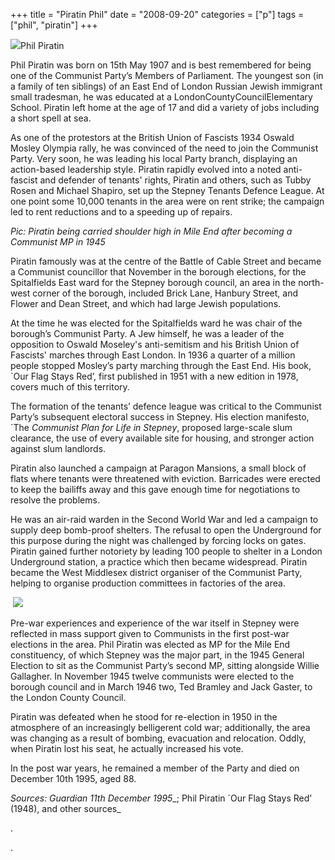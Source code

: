 +++
title = "Piratin Phil"
date = "2008-09-20"
categories = ["p"]
tags = ["phil", "piratin"]
+++

![](http://79.170.40.183/grahamstevenson.me.uk/images/stories/Piratin%20carried%20shoulder%20high%20after%20winning%20Mile%20End(1).jpg)Phil Piratin

Phil Piratin was born on 15th May 1907 and is best remembered for being one of the Communist Party’s Members of Parliament. The youngest son (in a family of ten siblings) of an East End of London Russian Jewish immigrant small tradesman, he was educated at a LondonCountyCouncilElementary School. Piratin left home at the age of 17 and did a variety of jobs including a short spell at sea.

As one of the protestors at the British Union of Fascists 1934 Oswald Mosley Olympia rally, he was convinced of the need to join the Communist Party. Very soon, he was leading his local Party branch, displaying an action-based leadership style. Piratin rapidly evolved into a noted anti-fascist and defender of tenants' rights, Piratin and others, such as Tubby Rosen and Michael Shapiro, set up the Stepney Tenants Defence League. At one point some 10,000 tenants in the area were on rent strike; the campaign led to rent reductions and to a speeding up of repairs.

_Pic: Piratin being carried shoulder high in Mile End after becoming a Communist MP in 1945_

Piratin famously was at the centre of the Battle of Cable Street and became a Communist councillor that November in the borough elections, for the Spitalfields East ward for the Stepney borough council, an area in the north-west corner of the borough, included Brick Lane, Hanbury Street, and Flower and Dean Street, and which had large Jewish populations.

At the time he was elected for the Spitalfields ward he was chair of the borough’s Communist Party. A Jew himself, he was a leader of the opposition to Oswald Moseley's anti-semitism and his British Union of Fascists' marches through East London. In 1936 a quarter of a million people stopped Mosley’s party marching through the East End. His book, \`Our Flag Stays Red’, first published in 1951 with a new edition in 1978, covers much of this territory.

The formation of the tenants’ defence league was critical to the Communist Party’s subsequent electoral success in Stepney. His election manifesto, \`The _Communist Plan for Life in Stepney_, proposed large-scale slum clearance, the use of every available site for housing, and stronger action against slum landlords.

Piratin also launched a campaign at Paragon Mansions, a small block of flats where tenants were threatened with eviction. Barricades were erected to keep the bailiffs away and this gave enough time for negotiations to resolve the problems.

He was an air-raid warden in the Second World War and led a campaign to supply deep bomb-proof shelters. The refusal to open the Underground for this purpose during the night was challenged by forcing locks on gates. Piratin gained further notoriety by leading 100 people to shelter in a London Underground station, a practice which then became widespread. Piratin became the West Middlesex district organiser of the Communist Party, helping to organise production committees in factories of the area.

 ![](http://79.170.40.183/grahamstevenson.me.uk/images/stories/piratin%20phil%204.jpg)

Pre-war experiences and experience of the war itself in Stepney were reflected in mass support given to Communists in the first post-war elections in the area. Phil Piratin was elected as MP for the Mile End constituency, of which Stepney was the major part, in the 1945 General Election to sit as the Communist Party’s second MP, sitting alongside Willie Gallagher. In November 1945 twelve communists were elected to the borough council and in March 1946 two, Ted Bramley and Jack Gaster, to the London County Council.

Piratin was defeated when he stood for re-election in 1950 in the atmosphere of an increasingly belligerent cold war; additionally, the area was changing as a result of bombing, evacuation and relocation. Oddly, when Piratin lost his seat, he actually increased his vote.

In the post war years, he remained a member of the Party and died on December 10th 1995, aged 88.

_Sources: Guardian_ _11th December 1995__; Phil Piratin \`Our Flag Stays Red’ (1948), and other sources_

.

.
